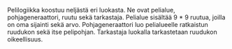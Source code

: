 Pelilogiikka koostuu neljästä eri luokasta. Ne ovat pelialue, pohjageneraattori, ruutu sekä tarkastaja. Pelialue sisältää 9 * 9 ruutua, joilla on oma sijainti sekä arvo. Pohjageneraattori luo pelialueelle ratkaistun ruudukon sekä itse pelipohjan. Tarkastaja luokalla tarkastetaan ruudukon oikeellisuus.

